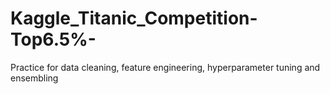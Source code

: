 # Kaggle_Titanic_Competition-Top6.5%-
Practice for data cleaning, feature engineering, hyperparameter tuning and ensembling
